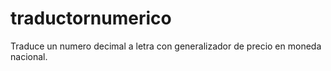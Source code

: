 # traductornumerico
Traduce un numero decimal a letra con generalizador de precio en moneda nacional.
